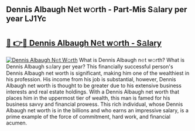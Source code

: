 ## Dennis Albaugh N𝚎t w𝚘rth - Part-Mis S𝚊lary per year LJ1Yc

# <h2><a href="http://gc3davv.nevu.top/?p=Dennis+Albaugh">🔗 👉🔴 Dennis Albaugh N𝚎t w𝚘rth - S𝚊lary</a></h2>

[![Dennis Albaugh N𝚎t W𝚘rth](https://i.imgur.com/Oavwk0R.jpeg)](http://gc3davv.nevu.top/?p=Dennis+Albaugh)
What is Dennis Albaugh n𝚎t w𝚘rth? What is Dennis Albaugh s𝚊lary per year?
This financially successful person's Dennis Albaugh net worth is significant, making him one of the wealthiest in his profession. His income from his job is substantial, however, Dennis Albaugh net worth is thought to be greater due to his extensive business interests and real estate holdings. With a Dennis Albaugh net worth that places him in the uppermost tier of wealth, this man is famed for his business savvy and financial prowess. This rich individual, whose Dennis Albaugh net worth is in the billions and who earns an impressive salary, is a prime example of the force of commitment, hard work, and financial acumen.
